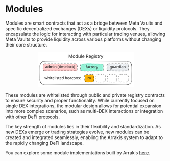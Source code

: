 # Modules

Modules are smart contracts that act as a bridge between Meta Vaults and specific decentralized exchanges (DEXs) or liquidity protocols. They encapsulate the logic for interacting with particular trading venues, allowing Meta Vaults to provide liquidity across various platforms without changing their core structure.

<p align="center">
<img src="../../../img/module-registry.svg" alt="nft" width="300" class="img-svg"/>
</p>

These modules are whitelisted through public and private registry contracts to ensure security and proper functionality. While currently focused on single DEX integrations, the modular design allows for potential expansion into more complex scenarios, such as multi-DEX interactions or integration with other DeFi protocols.

The key strength of modules lies in their flexibility and standardization. As new DEXs emerge or trading strategies evolve, new modules can be created and integrated seamlessly, enabling the Arrakis system to adapt to the rapidly changing DeFi landscape.

You can explore some module implementations built by Arrakis [here](../../modules/overview.md).
